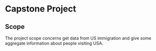 
# Capstone Project

## Scope

The project scope concerns get data from US immigration and give some aggregate information about people visiting USA.
